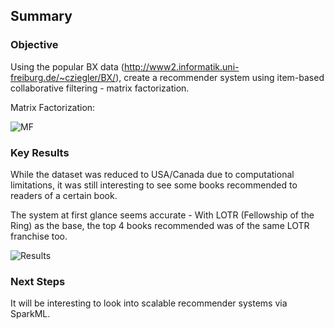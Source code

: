 ## Summary

### Objective

Using the popular BX data (http://www2.informatik.uni-freiburg.de/~cziegler/BX/), create a recommender system using item-based collaborative filtering - matrix factorization.

Matrix Factorization:

![MF](https://user-images.githubusercontent.com/55055667/89267138-66090a00-d669-11ea-8db8-4ebb6464818e.png)


### Key Results

While the dataset was reduced to USA/Canada due to computational limitations, it was still interesting to see some books recommended to readers of a certain book.

The system at first glance seems accurate - With LOTR (Fellowship of the Ring) as the base, the top 4 books recommended was of the same LOTR franchise too.

![Results](https://user-images.githubusercontent.com/55055667/89266590-ad42cb00-d668-11ea-9985-999c9e66e505.png)

### Next Steps

It will be interesting to look into scalable recommender systems via SparkML.
